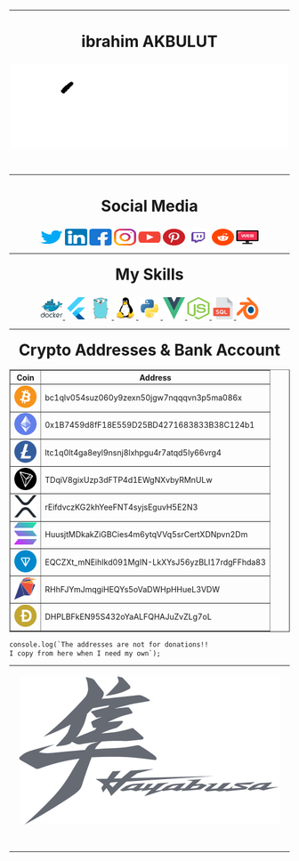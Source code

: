 
---
<h1 align="center">ibrahim AKBULUT</h1>

<div align="center">
    <p align="center">
        <img alt="IZINDEYIZ" style="margin-top:5px;" src="https://raw.githubusercontent.com/ixakblt/ixakblt/main/src/Atam.gif" />
    </p>
    <br />
</div>

---

<h1 align="center" >Social Media</h1>


<p align="center" >
    <a href="https://twitter.com/ixakblt" target="blank"><img style="margin-top:5px;" align="center"
            src="https://raw.githubusercontent.com/ixakblt/ixakblt/main/src/twitter.svg"
            alt="ixakblt" height="30" width="40" /></a>
    <a href="https://linkedin.com/in/ixakblt" target="blank"><img style="margin-top:5px;" align="center"
            src="https://raw.githubusercontent.com/ixakblt/ixakblt/main/src/linkedin.svg"
            alt="ixakblt" height="30" width="40" /></a>
    <a href="https://fb.com/ixakblt" target="blank"><img style="margin-top:5px;" align="center"
            src="https://raw.githubusercontent.com/ixakblt/ixakblt/main/src/facebook.svg"
            alt="ixakblt" height="30" width="40" /></a>
    <a href="https://instagram.com/ixakblt" target="blank"><img style="margin-top:5px;" align="center"
            src="https://raw.githubusercontent.com/ixakblt/ixakblt/main/src/instagram.svg"
            alt="ixakblt" height="30" width="40" /></a>
    <a href="https://www.youtube.com/c/ixakblt" target="blank"><img style="margin-top:5px;" align="center"
            src="https://raw.githubusercontent.com/ixakblt/ixakblt/main/src/youtube.svg"
            alt="ixakblt" height="30" width="40" /></a>
                <a href="https://pinterest.com/ixakblt" target="blank"><img style="margin-top:5px;" align="center"
            src="https://raw.githubusercontent.com/ixakblt/ixakblt/main/src/pinterest.svg"
            alt="ixakblt" height="30" width="40" /></a>
                <a href="https://twitch.tv/ixakblt" target="blank"><img style="margin-top:5px;" align="center"
            src="https://raw.githubusercontent.com/ixakblt/ixakblt/main/src/twitch.svg"
            alt="ixakblt" height="30" width="40" /></a>
                <a href="https://reddit.com/u/ixakblt" target="blank"><img style="margin-top:5px;" align="center"
            src="https://raw.githubusercontent.com/ixakblt/ixakblt/main/src/reddit.svg"
            alt="ixakblt" height="30" width="40" /></a>
            <a href="https://ixakblt.dev" target="blank"><img style="margin-top:5px;" align="center"
            src="https://raw.githubusercontent.com/ixakblt/ixakblt/main/src/web.svg"
            alt="ixakblt" height="30" width="40" /></a>
</p>

---

<h1 align="center" style="margin-top:20px">My Skills</h1>

<p align="center"> 
<a href="https://www.docker.com/" target="_blank">
    <img style="margin-top:5px;"
            src="https://raw.githubusercontent.com/ixakblt/ixakblt/main/src/docker.svg"
            alt="docker" 
            width="40" 
            height="40" /> </a> 
<a href="https://flutter.dev" target="_blank">
    <img    style="margin-top:5px;"
            src="https://raw.githubusercontent.com/ixakblt/ixakblt/main/src/flutter.svg" 
            alt="flutter" 
            width="40" 
            height="40" /></a> 
<a href="https://golang.org" target="_blank"> 
    <img style="margin-top:5px;"
            src="https://raw.githubusercontent.com/ixakblt/ixakblt/main/src/go.svg" 
            alt="go" 
            width="40"
            height="40" /> </a> 
<a href="https://www.linux.org/" target="_blank"> 
    <img style="margin-top:5px;"
            src="https://raw.githubusercontent.com/ixakblt/ixakblt/main/src/linux.svg" 
            alt="linux"
            width="40" 
            height="40" /> </a> 
<a href="https://www.python.org" target="_blank"> 
    <img style="margin-top:5px;"
            src="https://raw.githubusercontent.com/ixakblt/ixakblt/main/src/py.svg"
            alt="python" 
            width="40" 
            height="40" /> </a> 
<a href="https://vuejs.org/" target="_blank"> 
    <img style="margin-top:5px;"
            src="https://raw.githubusercontent.com/ixakblt/ixakblt/main/src/vuejs.svg" 
            alt="vuejs" 
            width="40" 
            height="40" /> </a>
<a href="https://nodejs.org/" target="_blank"> 
    <img style="margin-top:5px;"
            src="https://raw.githubusercontent.com/ixakblt/ixakblt/main/src/nodejs.svg" 
            alt="Nodejs" 
            width="40" 
            height="40" /> </a>           
<a href="https://www.sqlite.org/" target="_blank"> 
    <img style="margin-top:5px;"
            src="https://raw.githubusercontent.com/ixakblt/ixakblt/main/src/sql.svg" 
            alt="Sql" 
            width="40" 
            height="40" /> </a>
<a href="https://www.blender.org/" target="_blank"> 
    <img style="margin-top:5px;"
            src="https://raw.githubusercontent.com/ixakblt/ixakblt/main/src/blender.svg" 
            alt="Blender" 
            width="40" 
            height="40" /> </a>

</p>

---
<h1 align="center" style="margin-top:20px">Crypto Addresses & Bank Account</h1>

<table border="1" align="center">
        <tr>
            <th>Coin</th>
            <th>Address</th>
          </tr>
        <tr>
            <td><a href="#" target="_blank" > <img src="https://raw.githubusercontent.com/ixakblt/ixakblt/main/src/btc.svg" alt="BTC" width="40" height="40"></a></td>
            <td>bc1qlv054suz060y9zexn50jgw7nqqqvn3p5ma086x</td>
        </tr>
        <tr>
            <td><a href="#" target="_blank" > <img src="https://raw.githubusercontent.com/ixakblt/ixakblt/main/src/eth.svg" alt="ETH" width="40" height="40"></a></td>
            <td>0x1B7459d8fF18E559D25BD4271683833B38C124b1</td>
        </tr>
        <tr>
            <td><a href="#"  target="_blank" > <img src="https://raw.githubusercontent.com/ixakblt/ixakblt/main/src/ltc.svg" alt="LTC" width="40" height="40"></a></td>
            <td>ltc1q0lt4ga8eyl9nsnj8lxhpgu4r7atqd5ly66vrg4</td>
        </tr>
        <tr>
            <td><a href="#" target="_blank" > <img src="https://raw.githubusercontent.com/ixakblt/ixakblt/main/src/tron.svg" alt="TRC" width="40" height="40"></a></td>
            <td>TDqiV8gixUzp3dFTP4d1EWgNXvbyRMnULw</td>
        </tr>
        <tr>
            <td><a href="#"  target="_blank" > <img src="https://raw.githubusercontent.com/ixakblt/ixakblt/main/src/xrp.svg" alt="XRP" width="40" height="40"></a></td>
            <td>rEifdvczKG2khYeeFNT4syjsEguvH5E2N3</td>
        </tr>
        <tr>
            <td><a  href="#" target="_blank" > <img src="https://raw.githubusercontent.com/ixakblt/ixakblt/main/src/sol.svg" alt="SOL" width="40" height="40"></a></td>
            <td>HuusjtMDkakZiGBCies4m6ytqVVq5srCertXDNpvn2Dm</td>
        </tr>
        <tr>
            <td><a  href="#" target="_blank" > <img src="https://raw.githubusercontent.com/ixakblt/ixakblt/main/src/toncoin.svg" alt="TON" width="40" height="40"></a></td>
            <td>EQCZXt_mNEihIkd091MgIN-LkXYsJ56yzBLI17rdgFFhda83</td>
        </tr>
        <tr>
            <td><a  href="#" target="_blank" > <img src="https://raw.githubusercontent.com/ixakblt/ixakblt/main/src/rvn.svg" alt="RVN" width="40" height="40"></a></td>
            <td>RHhFJYmJmqgiHEQYs5oVaDWHpHHueL3VDW</td>
        </tr>
        <tr>
            <td><a  href="#" target="_blank" > <img src="https://raw.githubusercontent.com/ixakblt/ixakblt/main/src/dogecoin.svg" alt="DOGE" width="40" height="40"></a></td>
            <td>DHPLBFkEN95S432oYaALFQHAJuZvZLg7oL</td>
    </table>

    
  ```JS
console.log(`The addresses are not for donations!!
I copy from here when I need my own`);
```


---


<div align="center">
    <p align="center">
        <img alt="ixHayabusa" style="margin-top:5px;" src="https://raw.githubusercontent.com/ixakblt/ixakblt/main/src/hayabusa.svg" />
    </p>
    <br />
</div>

---